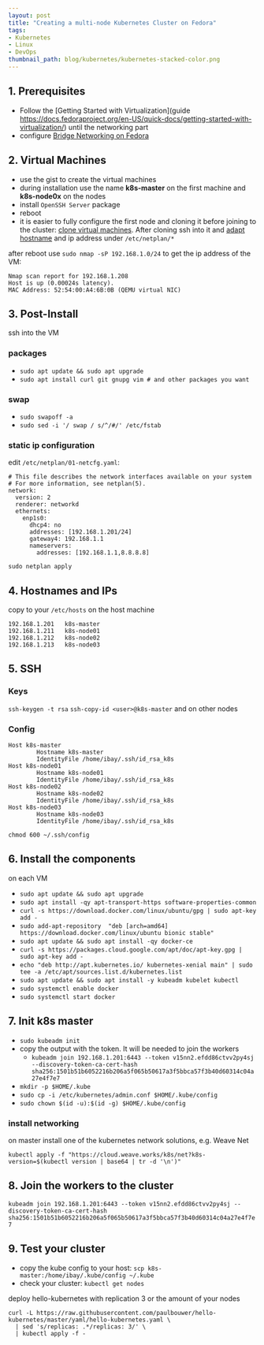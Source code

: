 ```yaml
---
layout: post
title: "Creating a multi-node Kubernetes Cluster on Fedora"
tags:
- Kubernetes
- Linux
- DevOps
thumbnail_path: blog/kubernetes/kubernetes-stacked-color.png
---
```


## 1. Prerequisites
 * Follow the [Getting Started with Virtualization](guide https://docs.fedoraproject.org/en-US/quick-docs/getting-started-with-virtualization/) until the networking part
 * configure [Bridge Networking on Fedora](https://lukas.zapletalovi.com/2015/09/fedora-22-libvirt-with-bridge.html)

## 2. Virtual Machines
 * use the gist to create the virtual machines
 * during installation use the name **k8s-master** on the first machine and **k8s-node0x** on the nodes
 * install `OpenSSH Server` package
 * reboot
 * it is easier to fully configure the first node and cloning it before joining to the cluster: [clone virtual machines](https://www.cyberciti.biz/faq/how-to-clone-existing-kvm-virtual-machine-images-on-linux/). After cloning ssh into it and [adapt hostname](https://linuxize.com/post/how-to-change-hostname-on-ubuntu-18-04/) and ip address under `/etc/netplan/*`

after reboot use `sudo nmap -sP 192.168.1.0/24` to get the ip address of the VM:

```
Nmap scan report for 192.168.1.208
Host is up (0.00024s latency).
MAC Address: 52:54:00:A4:6B:0B (QEMU virtual NIC)
```

## 3. Post-Install
ssh into the VM

### packages
 * `sudo apt update && sudo apt upgrade`
 * `sudo apt install curl git gnupg vim # and other packages you want`

### swap
 * `sudo swapoff -a`
 * `sudo sed -i '/ swap / s/^/#/' /etc/fstab`

### static ip configuration
edit `/etc/netplan/01-netcfg.yaml`:

```
# This file describes the network interfaces available on your system
# For more information, see netplan(5).
network:
  version: 2
  renderer: networkd
  ethernets:
    enp1s0:
      dhcp4: no
      addresses: [192.168.1.201/24]
      gateway4: 192.168.1.1
      nameservers:
        addresses: [192.168.1.1,8.8.8.8]
```

`sudo netplan apply`


## 4. Hostnames and IPs
copy to your `/etc/hosts` on the host machine

```
192.168.1.201   k8s-master
192.168.1.211   k8s-node01
192.168.1.212   k8s-node02
192.168.1.213   k8s-node03
```

## 5. SSH

### Keys
`ssh-keygen -t rsa`
`ssh-copy-id <user>@k8s-master` and on other nodes

### Config
```
Host k8s-master
        Hostname k8s-master
        IdentityFile /home/ibay/.ssh/id_rsa_k8s
Host k8s-node01
        Hostname k8s-node01
        IdentityFile /home/ibay/.ssh/id_rsa_k8s
Host k8s-node02
        Hostname k8s-node02
        IdentityFile /home/ibay/.ssh/id_rsa_k8s
Host k8s-node03
        Hostname k8s-node03
        IdentityFile /home/ibay/.ssh/id_rsa_k8s
```

`chmod 600 ~/.ssh/config`

## 6. Install the components
on each VM
 * `sudo apt update && sudo apt upgrade`
 * `sudo apt install -qy apt-transport-https software-properties-common`
 * `curl -s https://download.docker.com/linux/ubuntu/gpg | sudo apt-key add -`
 * `sudo add-apt-repository  "deb [arch=amd64] https://download.docker.com/linux/ubuntu bionic stable"`
 * `sudo apt update && sudo apt install -qy docker-ce`
 * `curl -s https://packages.cloud.google.com/apt/doc/apt-key.gpg | sudo apt-key add -`
 * `echo "deb http://apt.kubernetes.io/ kubernetes-xenial main" | sudo tee -a /etc/apt/sources.list.d/kubernetes.list`
 * `sudo apt update && sudo apt install -y kubeadm kubelet kubectl`
 * `sudo systemctl enable docker`
 * `sudo systemctl start docker`

## 7. Init k8s master
 * `sudo kubeadm init`
 * copy the output with the token. It will be needed to join the workers
   * `kubeadm join 192.168.1.201:6443 --token v15nn2.efdd86ctvv2py4sj --discovery-token-ca-cert-hash sha256:1501b51b6052216b206a5f065b50617a3f5bbca57f3b40d60314c04a27e4f7e7`
 * `mkdir -p $HOME/.kube`
 * `sudo cp -i /etc/kubernetes/admin.conf $HOME/.kube/config`
 * `sudo chown $(id -u):$(id -g) $HOME/.kube/config`

### install networking
on master install one of the kubernetes network solutions, e.g. Weave Net 

`kubectl apply -f "https://cloud.weave.works/k8s/net?k8s-version=$(kubectl version | base64 | tr -d '\n')"`

## 8. Join the workers to the cluster
`kubeadm join 192.168.1.201:6443 --token v15nn2.efdd86ctvv2py4sj --discovery-token-ca-cert-hash sha256:1501b51b6052216b206a5f065b50617a3f5bbca57f3b40d60314c04a27e4f7e7`
 
## 9. Test your cluster
 * copy the kube config to your host: `scp k8s-master:/home/ibay/.kube/config ~/.kube`
 * check your cluster: `kubectl get nodes`

deploy hello-kubernetes with replication 3 or the amount of your nodes

```
curl -L https://raw.githubusercontent.com/paulbouwer/hello-kubernetes/master/yaml/hello-kubernetes.yaml \
  | sed 's/replicas: .*/replicas: 3/' \
  | kubectl apply -f -
```
